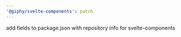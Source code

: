```yaml
---
'@giphy/svelte-components': patch
---
```


add fields to package.json with repository info for svelte-components
